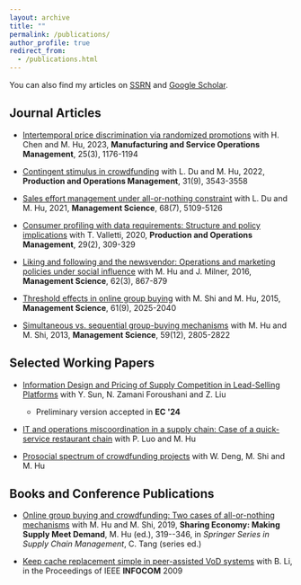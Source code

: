 ```yaml
---
layout: archive
title: ""
permalink: /publications/
author_profile: true
redirect_from: 
  - /publications.html
---
```


You can also find my articles on [SSRN](https://papers.ssrn.com/sol3/cf_dev/AbsByAuth.cfm?per_id=1671980) and [Google Scholar](https://scholar.google.com/citations?user=YoOys2oAAAAJ&hl=en).

## Journal Articles
* [Intertemporal price discrimination via randomized promotions](https://papers.ssrn.com/sol3/papers.cfm?abstract_id=3223844) with H. Chen and M. Hu, 2023, **Manufacturing and Service Operations Management**, 25(3), 1176-1194

* [Contingent stimulus in crowdfunding](https://papers.ssrn.com/sol3/papers.cfm?abstract_id=2925962) with L. Du and M. Hu, 2022, **Production and Operations Management**, 31(9), 3543-3558

* [Sales effort management under all-or-nothing constraint](https://papers.ssrn.com/sol3/papers.cfm?abstract_id=3506499) with L. Du and M. Hu, 2021, **Management Science**, 68(7), 5109-5126

* [Consumer profiling with data requirements: Structure and policy implications](https://papers.ssrn.com/sol3/papers.cfm?abstract_id=2760276) with T. Valletti, 2020, **Production and Operations Management**, 29(2), 309-329

* [Liking and following and the newsvendor: Operations and marketing policies under social influence](https://papers.ssrn.com/sol3/papers.cfm?abstract_id=2292787) with M. Hu and J. Milner, 2016, **Management Science**, 62(3), 867-879

* [Threshold effects in online group buying](https://papers.ssrn.com/sol3/papers.cfm?abstract_id=2176554) with M. Shi and M. Hu, 2015, **Management Science**, 61(9), 2025-2040

* [Simultaneous vs. sequential group-buying mechanisms](https://papers.ssrn.com/sol3/papers.cfm?abstract_id=1862465) with M. Hu and M. Shi, 2013, **Management Science**, 59(12), 2805-2822

## Selected Working Papers
* [Information Design and Pricing of Supply Competition in Lead-Selling Platforms](https://papers.ssrn.com/sol3/papers.cfm?abstract_id=4872681) with Y. Sun, N. Zamani Foroushani and Z. Liu
    * Preliminary version accepted in **EC '24**

* [IT and operations miscoordination in a supply chain: Case of a quick-service restaurant chain](https://papers.ssrn.com/sol3/papers.cfm?abstract_id=4666841) with P. Luo and M. Hu

* [Prosocial spectrum of crowdfunding projects](https://papers.ssrn.com/sol3/papers.cfm?abstract_id=3677790) with W. Deng, M. Shi and M. Hu

## Books and Conference Publications
* [Online group buying and crowdfunding: Two cases of all-or-nothing mechanisms](https://link.springer.com/chapter/10.1007/978-3-030-01863-4_14) with M. Hu and M. Shi, 2019, **Sharing Economy: Making Supply Meet Demand**, M. Hu (ed.), 319--346, in *Springer Series in Supply Chain Management*, C. Tang (series ed.)

* [Keep cache replacement simple in peer-assisted VoD systems](https://ieeexplore.ieee.org/document/5062193) with B. Li, in the Proceedings of IEEE **INFOCOM** 2009
